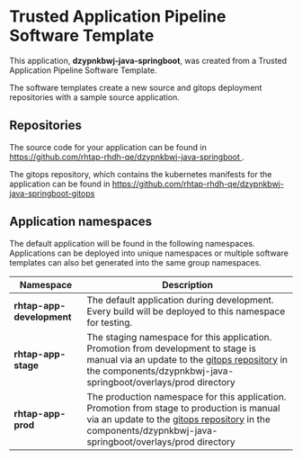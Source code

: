 # Trusted Application Pipeline Software Template

This application, **dzypnkbwj-java-springboot**, was created from a Trusted Application Pipeline Software Template.

The software templates create a new source and gitops deployment repositories with a sample source application. 

## Repositories

The source code for your application can be found in [https://github.com/rhtap-rhdh-qe/dzypnkbwj-java-springboot ](https://github.com/rhtap-rhdh-qe/dzypnkbwj-java-springboot ).
 
The gitops repository, which contains the kubernetes manifests for the application can be found in 
[https://github.com/rhtap-rhdh-qe/dzypnkbwj-java-springboot-gitops ](https://github.com/rhtap-rhdh-qe/dzypnkbwj-java-springboot-gitops ) 

## Application namespaces 

The default application will be found in the following namespaces. Applications can be deployed into unique namespaces or multiple software templates can also bet generated into the same group namespaces.  

|  Namespace   |  Description   |  
| -------- | -------- |   
| **rhtap-app-development** | The default application during development. Every build will be deployed to this namespace for testing. | 
| **rhtap-app-stage** | The staging namespace for this application. Promotion from development to stage is manual via an update to the [gitops repository](https://github.com/rhtap-rhdh-qe/dzypnkbwj-java-springboot-gitops ) in the components/dzypnkbwj-java-springboot/overlays/prod directory |  
| **rhtap-app-prod** | The production namespace for this application. Promotion from stage to production is manual via an update to the [gitops repository](https://github.com/rhtap-rhdh-qe/dzypnkbwj-java-springboot-gitops ) in the components/dzypnkbwj-java-springboot/overlays/prod directory | 